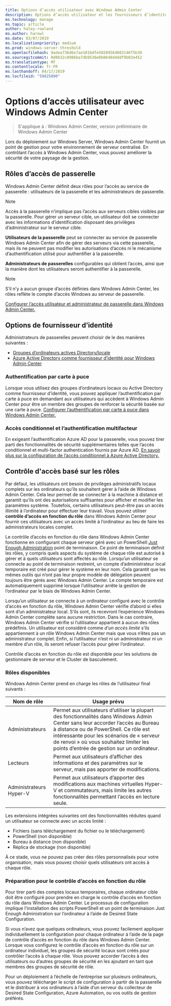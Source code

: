 ```yaml
---
title: Options d’accès utilisateur avec Windows Admin Center
description: Options d’accès utilisateur et les fournisseurs d’identité avec Windows Admin Center (projet Honolulu)
ms.technology: manage
ms.topic: article
author: haley-rowland
ms.author: harowl
ms.date: 03/07/2019
ms.localizationpriority: medium
ms.prod: windows-server-threshold
ms.openlocfilehash: 9adea736d6e7ae181bdfe50289564083146f5b30
ms.sourcegitcommit: 0d0b32c8986ba7db9536e0b8648d4ddf9b03e452
ms.translationtype: MT
ms.contentlocale: fr-FR
ms.lasthandoff: 04/17/2019
ms.locfileid: "59825890"
---
```

# <a name="user-access-options-with-windows-admin-center"></a>Options d’accès utilisateur avec Windows Admin Center

>S'applique à : Windows Admin Center, version préliminaire de Windows Admin Center

Lors du déploiement sur Windows Server, Windows Admin Center fournit un point de gestion pour votre environnement de serveur centralisé. En contrôlant l’accès à Windows Admin Center, vous pouvez améliorer la sécurité de votre paysage de la gestion.

## <a name="gateway-access-roles"></a>Rôles d’accès de passerelle

Windows Admin Center définit deux rôles pour l’accès au service de passerelle : utilisateurs de la passerelle et les administrateurs de passerelle.

> [!NOTE]
> Accès à la passerelle n’implique pas l’accès aux serveurs cibles visibles par la passerelle. Pour gérer un serveur cible, un utilisateur doit se connecter avec les informations d’identification disposant des privilèges d’administrateur sur le serveur cible.

**Utilisateurs de la passerelle** peut se connecter au service de passerelle Windows Admin Center afin de gérer des serveurs via cette passerelle, mais ils ne peuvent pas modifier les autorisations d’accès ni le mécanisme d’authentification utilisé pour authentifier à la passerelle.

**Administrateurs de passerelles** configurables qui obtient l’accès, ainsi que la manière dont les utilisateurs seront authentifier à la passerelle.

>[!NOTE]
> S’il n’y a aucun groupe d’accès définies dans Windows Admin Center, les rôles reflète le compte d’accès Windows au serveur de passerelle. 

[Configurer l’accès utilisateur et administrateur de passerelle dans Windows Admin Center.](../configure/user-access-control.md)

## <a name="identity-provider-options"></a>Options de fournisseur d’identité

Administrateurs de passerelles peuvent choisir de le des manières suivantes :

 - [Groupes d’ordinateurs actives Directory/locale](../configure/user-access-control.md#active-directory-or-local-machine-groups)
 - [Azure Active Directory comme fournisseur d’identité pour Windows Admin Center](../configure/user-access-control.md#azure-active-directory)


### <a name="smartcard-authentication"></a>Authentification par carte à puce

Lorsque vous utilisez des groupes d’ordinateurs locaux ou Active Directory comme fournisseur d’identité, vous pouvez appliquer l’authentification par carte à puce en demandant aux utilisateurs qui accèdent à Windows Admin Center pour être un membre des groupes de renforcer la sécurité basée sur une carte à puce. [Configurer l’authentification par carte à puce dans Windows Admin Center.](../configure/user-access-control.md#active-directory-or-local-machine-groups)

### <a name="conditional-access-and-multi-factor-authentication"></a>Accès conditionnel et l’authentification multifacteur

En exigeant l’authentification Azure AD pour la passerelle, vous pouvez tirer parti des fonctionnalités de sécurité supplémentaires telles que l’accès conditionnel et multi-factor authentication fournis par Azure AD. [En savoir plus sur la configuration de l’accès conditionnel à Azure Active Directory.](https://docs.microsoft.com/azure/active-directory/active-directory-conditional-access-azure-portal-get-started)

## <a name="role-based-access-control"></a>Contrôle d'accès basé sur les rôles

Par défaut, les utilisateurs ont besoin de privilèges administratifs locaux complets sur les ordinateurs qu’ils souhaitent gérer à l’aide de Windows Admin Center.
Cela leur permet de se connecter à la machine à distance et garantit qu’ils ont des autorisations suffisantes pour afficher et modifier les paramètres système.
Toutefois, certains utilisateurs peut-être pas un accès illimité à l’ordinateur pour effectuer leur travail.
Vous pouvez utiliser **contrôle d’accès en fonction du rôle** dans Windows Admin Center pour fournir ces utilisateurs avec un accès limité à l’ordinateur au lieu de faire les administrateurs locales complet.

Le contrôle d’accès en fonction du rôle dans Windows Admin Center fonctionne en configurant chaque serveur géré avec un PowerShell [Just Enough Administration](https://aka.ms/jeadocs) point de terminaison.
Ce point de terminaison définit les rôles, y compris quels aspects du système de chaque rôle est autorisé à gérer et à quels utilisateurs sont affectés au rôle.
Lorsqu’un utilisateur se connecte au point de terminaison restreint, un compte d’administrateur local temporaire est créé pour gérer le système en leur nom.
Cela garantit que les mêmes outils qui n’ont pas leur propre modèle de délégation peuvent toujours être gérés avec Windows Admin Center.
Le compte temporaire est automatiquement supprimé lorsque l’utilisateur arrête la gestion de l’ordinateur par le biais de Windows Admin Center.

Lorsqu’un utilisateur se connecte à un ordinateur configuré avec le contrôle d’accès en fonction du rôle, Windows Admin Center vérifie d’abord si elles sont d’un administrateur local.
S’ils sont, ils recevront l’expérience Windows Admin Center complète sans aucune restriction.
Dans le cas contraire, Windows Admin Center vérifie si l’utilisateur appartient à aucun des rôles prédéfinis.
Un utilisateur est considéré comme *d’un accès limité* s’ils appartiennent à un rôle Windows Admin Center mais que vous n’êtes pas un administrateur complet.
Enfin, si l’utilisateur n’est ni un administrateur ni un membre d’un rôle, ils seront refuser l’accès pour gérer l’ordinateur.

Contrôle d’accès en fonction du rôle est disponible pour les solutions de gestionnaire de serveur et le Cluster de basculement.

### <a name="available-roles"></a>Rôles disponibles

Windows Admin Center prend en charge les rôles de l’utilisateur final suivants :

Nom de rôle | Usage prévu
----------|-------------
Administrateurs | Permet aux utilisateurs d’utiliser la plupart des fonctionnalités dans Windows Admin Center sans leur accorder l’accès au Bureau à distance ou de PowerShell. Ce rôle est intéressante pour les scénarios de « serveur de renvoi » où vous souhaitez limiter les points d’entrée de gestion sur un ordinateur.
Lecteurs | Permet aux utilisateurs d’afficher des informations et des paramètres sur le serveur, mais pas apporter de modifications.
Administrateurs Hyper-V | Permet aux utilisateurs d’apporter des modifications aux machines virtuelles Hyper-V et commutateurs, mais limite les autres fonctionnalités permettant l’accès en lecture seule.

Les extensions intégrées suivantes ont des fonctionnalités réduites quand un utilisateur se connecte avec un accès limité :

- Fichiers (sans téléchargement du fichier ou le téléchargement)
- PowerShell (non disponible)
- Bureau à distance (non disponible)
- Réplica de stockage (non disponible)

À ce stade, vous ne pouvez pas créer des rôles personnalisés pour votre organisation, mais vous pouvez choisir quels utilisateurs ont accès à chaque rôle.

### <a name="preparing-for-role-based-access-control"></a>Préparation pour le contrôle d’accès en fonction du rôle

Pour tirer parti des comptes locaux temporaires, chaque ordinateur cible doit être configuré pour prendre en charge le contrôle d’accès en fonction du rôle dans Windows Admin Center.
Le processus de configuration implique l’installation des scripts PowerShell et un point de terminaison Just Enough Administration sur l’ordinateur à l’aide de Desired State Configuration.

Si vous n’avez que quelques ordinateurs, vous pouvez facilement appliquer individuellement la configuration pour chaque ordinateur à l’aide de la page de contrôle d’accès en fonction du rôle dans Windows Admin Center.
Lorsque vous configurez le contrôle d’accès en fonction du rôle sur un ordinateur individuel, les groupes de sécurité locaux sont créés pour contrôler l’accès à chaque rôle.
Vous pouvez accorder l’accès à des utilisateurs ou d’autres groupes de sécurité en les ajoutant en tant que membres des groupes de sécurité de rôle.

Pour un déploiement à l’échelle de l’entreprise sur plusieurs ordinateurs, vous pouvez télécharger le script de configuration à partir de la passerelle et le distribuer à vos ordinateurs à l’aide d’un serveur du collecteur de Desired State Configuration, Azure Automation, ou vos outils de gestion préférés.

